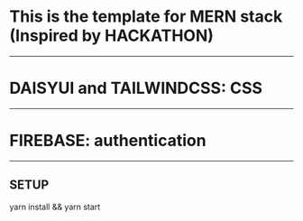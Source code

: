# This is the template for MERN stack (Inspired by HACKATHON)

---

# DAISYUI and TAILWINDCSS: CSS

---

# FIREBASE: authentication

---

## SETUP

yarn install && yarn start
